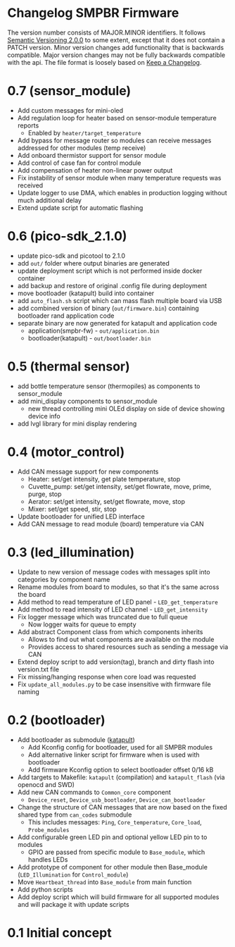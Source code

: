 # Changelog SMPBR Firmware  
The version number consists of MAJOR.MINOR identifiers. It follows [Semantic Versioning 2.0.0](https://semver.org/) to some extent, except that it does not contain a PATCH version. Minor version changes add functionality that is backwards compatible. Major version changes may not be fully backwards compatible with the api. The file format is loosely based on [Keep a Changelog](https://keepachangelog.com/en/1.1.0/).  

# 0.7 (sensor_module)
- Add custom messages for mini-oled
- Add regulation loop for heater based on sensor-module temperature reports
  - Enabled by `heater/target_temperature`
- Add bypass for message router so modules can receive messages addressed for other modules (temp receive)
- Add onboard thermistor support for sensor module
- Add control of case fan for control module
- Add compensation of heater non-linear power output
- Fix instability of sensor module when many temperature requests was received
- Update logger to use DMA, which enables in production logging without much additional delay
- Extend update script for automatic flashing

# 0.6 (pico-sdk_2.1.0)
- update pico-sdk and picotool to 2.1.0
- add `out/` folder where output binaries are generated
- update deployment script which is not performed inside docker container
- add backup and restore of original .config file during deployment
- move bootloader (katapult) build into container
- add `auto_flash.sh` script which can mass flash multiple board via USB
- add combined version of binary (`out/firmware.bin`) containing bootloader rand application code
- separate binary are now generated for katapult and application code
  - application(smpbr-fw) - `out/application.bin`
  - bootloader(katapult) - `out/bootloader.bin`

# 0.5 (thermal sensor)
- add bottle temperature sensor (thermopiles) as components to sensor_module
- add mini_display components to sensor_module
  - new thread controlling mini OLEd display on side of device showing device info
- add lvgl library for mini display rendering

# 0.4 (motor_control)
- Add CAN message support for new components
  - Heater: set/get intensity, get plate temperature, stop
  - Cuvette_pump: set/get intensity, set/get flowrate, move, prime, purge, stop
  - Aerator: set/get intensity, set/get flowrate, move, stop
  - Mixer: set/get speed, stir, stop
- Update bootloader for unified LED interface
- Add CAN message to read module (board) temperature via CAN

# 0.3 (led_illumination)  
- Update to new version of message codes with messages split into categories by component name
- Rename modules from board to modules, so that it's the same across the board
- Add method to read temperature of LED panel - `LED_get_temperature`
- Add method to read intensity of LED channel - `LED_get_intensity`
- Fix logger message which was truncated due to full queue
  - Now logger waits for queue to empty
- Add abstract Component class from which components inherits
  - Allows to find out what components are available on the module
  - Provides access to shared resources such as sending a message via CAN
- Extend deploy script to add version(tag), branch and dirty flash into version.txt file
- Fix missing/hanging response when core load was requested
- Fix `update_all_modules.py` to be case insensitive with firmware file naming

# 0.2 (bootloader)  
- Add bootloader as submodule ([katapult](https://github.com/Arksine/katapult))  
  - Add Kconfig config for bootloader, used for all SMPBR modules  
  - Add alternative linker script for firmware when is used with bootloader  
  - Add firmware Kconfig option to select bootloader offset 0/16 kB  
- Add targets to Makefile: `katapult` (compilation) and `katapult_flash` (via openocd and SWD)  
- Add new CAN commands to `Common_core` component  
  - `Device_reset`, `Device_usb_bootloader`, `Device_can_bootloader`  
- Change the structure of CAN messages that are now based on the fixed shared type from `can_codes` submodule  
  - This includes messages: `Ping`, `Core_temperature`, `Core_load`, `Probe_modules`  
- Add configurable green LED pin and optional yellow LED pin to to modules  
  - GPIO are passed from specific module to `Base_module`, which handles LEDs  
- Add prototype of component for other module then Base_module (`LED_Illumination` for `Control_module`)  
- Move `Heartbeat_thread` into `Base_module` from main function  
- Add python scripts  
- Add deploy script which will build firmware for all supported modules and will package it with update scripts  

# 0.1 Initial concept  
